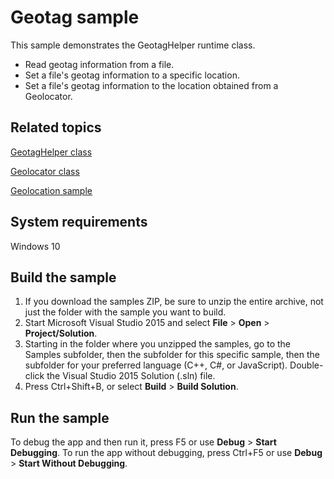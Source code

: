 ﻿<!---
  category: MapsAndLocation 
  samplefwlink: http://go.microsoft.com/fwlink/p/?LinkId=620547
--->

# Geotag sample

This sample demonstrates the GeotagHelper runtime class.

- Read geotag information from a file.
- Set a file's geotag information to a specific location.
- Set a file's geotag information to the location obtained from a Geolocator.

Related topics
--------------
[GeotagHelper class](https://msdn.microsoft.com/library/windows/apps/windows.storage.fileproperties.geotaghelper.aspx)

[Geolocator class](https://msdn.microsoft.com/library/windows/apps/windows.devices.geolocation.geolocator.aspx)

[Geolocation sample](/Samples/Geolocation)

System requirements
-------------------

Windows 10


Build the sample
----------------

1. If you download the samples ZIP, be sure to unzip the entire archive, not just the folder with the sample you want to build. 
2. Start Microsoft Visual Studio 2015 and select **File** \> **Open** \> **Project/Solution**.
3. Starting in the folder where you unzipped the samples, go to the Samples subfolder, then the subfolder for this specific sample, then the subfolder for your preferred language (C++, C#, or JavaScript). Double-click the Visual Studio 2015 Solution (.sln) file.
4. Press Ctrl+Shift+B, or select **Build** \> **Build Solution**.

Run the sample
--------------

To debug the app and then run it, press F5 or use **Debug** \> **Start Debugging**. To run the app without debugging, press Ctrl+F5 or use **Debug** \> **Start Without Debugging**.

